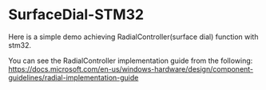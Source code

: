 # SurfaceDial-STM32
 Here is a simple demo achieving RadialController(surface dial) function with stm32.
 
 You can see the RadialController implementation guide from the following:
 https://docs.microsoft.com/en-us/windows-hardware/design/component-guidelines/radial-implementation-guide
